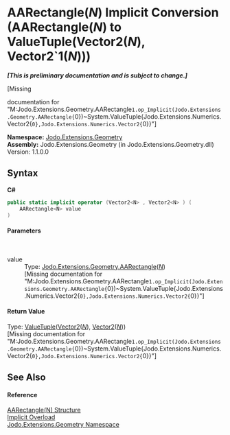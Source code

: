 # AARectangle(*N*)&nbsp;Implicit Conversion (AARectangle(*N*) to ValueTuple(Vector2(*N*), Vector2`1(*N*)))
 _**\[This is preliminary documentation and is subject to change.\]**_

\[Missing <summary> documentation for "M:Jodo.Extensions.Geometry.AARectangle`1.op_Implicit(Jodo.Extensions.Geometry.AARectangle{`0})~System.ValueTuple{Jodo.Extensions.Numerics.Vector2{`0},Jodo.Extensions.Numerics.Vector2{`0}}"\]

**Namespace:**&nbsp;<a href="N_Jodo_Extensions_Geometry">Jodo.Extensions.Geometry</a><br />**Assembly:**&nbsp;Jodo.Extensions.Geometry (in Jodo.Extensions.Geometry.dll) Version: 1.1.0.0

## Syntax

**C#**<br />
``` C#
public static implicit operator (Vector2<N> , Vector2<N> ) (
	AARectangle<N> value
)
```


#### Parameters
&nbsp;<dl><dt>value</dt><dd>Type: <a href="T_Jodo_Extensions_Geometry_AARectangle_1">Jodo.Extensions.Geometry.AARectangle</a>(<a href="T_Jodo_Extensions_Geometry_AARectangle_1">*N*</a>)<br />\[Missing <param name="value"/> documentation for "M:Jodo.Extensions.Geometry.AARectangle`1.op_Implicit(Jodo.Extensions.Geometry.AARectangle{`0})~System.ValueTuple{Jodo.Extensions.Numerics.Vector2{`0},Jodo.Extensions.Numerics.Vector2{`0}}"\]</dd></dl>

#### Return Value
Type: <a href="https://docs.microsoft.com/dotnet/api/system.valuetuple-2" target="_blank" rel="noopener noreferrer">ValueTuple</a>(<a href="T_Jodo_Extensions_Numerics_Vector2_1">Vector2</a>(<a href="T_Jodo_Extensions_Geometry_AARectangle_1">*N*</a>), <a href="T_Jodo_Extensions_Numerics_Vector2_1">Vector2</a>(<a href="T_Jodo_Extensions_Geometry_AARectangle_1">*N*</a>))<br />\[Missing <returns> documentation for "M:Jodo.Extensions.Geometry.AARectangle`1.op_Implicit(Jodo.Extensions.Geometry.AARectangle{`0})~System.ValueTuple{Jodo.Extensions.Numerics.Vector2{`0},Jodo.Extensions.Numerics.Vector2{`0}}"\]

## See Also


#### Reference
<a href="T_Jodo_Extensions_Geometry_AARectangle_1">AARectangle(N) Structure</a><br /><a href="Overload_Jodo_Extensions_Geometry_AARectangle_1_op_Implicit">Implicit Overload</a><br /><a href="N_Jodo_Extensions_Geometry">Jodo.Extensions.Geometry Namespace</a><br />